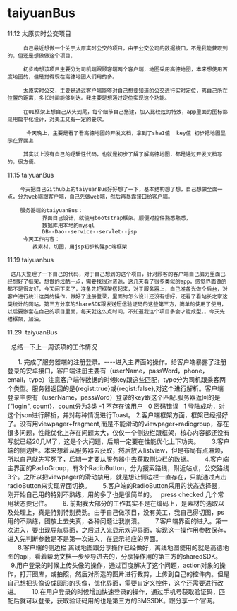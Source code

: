 # taiyuanBus
11.12 太原实时公交项目

         自己最近想做一个关于太原实时公交的项目，由于公交公司的数据接口，不是我能获取到的，但还是想做做这个项目，
         
         初步构想该项目主要分为司机端跟顾客端两个客户端，地图采用高德地图，本来想使用百度地图的，但是觉得现在高德地图人们用的多。
         
         太原实时公交，主要是通过客户端能够对自己想要知道的公交进行实时定位，离自己所在位置的距离，多长时间能够到达。我主要是想通过定位实现这个功能。
         
         在UI框架上想自己从头到尾，每个细节自己搭建，加入比较炫的特效，app里面的图标都采用扁平化设计，对美工又有一定的要求。
 
          今天晚上，主要是看了看高德地图的开发文档，拿到了sha1值  key值 初步把地图显示在界面上
   
         其实以上没有自己的逻辑性代码，也就是初步了解了解高德地图，都是通过开发文档写的，很方便。 

11.15  taiyuanBus

		今天把自己Github上的taiyuanBus好好想了一下，基本结构想了想，自己想做全面一点，分为web端跟客户端，自己先做web端，然后再暴露接口给客户端。

        服务器端的taiyuanBus：
               界面自己设计，就使用bootstrap框架。顺便对控件熟悉熟悉，
               数据库用本地的mysql
               DB--Dao--service--servlet--jsp
         今天工作内容：
			找素材，切图，用jsp初步构建pc端框架

11.19  taiyuanbus
        
	 这几天整理了一下自己的代码，对于自己想到的这个项目，针对顾客的客户端自己脑力里面已经想好了框架，想做的炫酷一点，需要找很对资源，这几天看了很多类似的app，感觉界面做的都不是很友好，今天闲下来了，准备先把框架搭起来，对于服务器上，自己准备光做个后台，对客户进行统计这类的操作，做好了注册登录，里面的怎么设计还没有想好，还看了看站长之家这类统计的网站，第三方分享的ShareSDK跟发送短信验证码的这些第三方，简单的使用了使用，以后要嵌套在自己的项目里面，每天就这么点时间，不知道我这个项目多会才能成型。。今天先搭框架，加油。

11.29  taiyuanBus

   总结一下上一周该项的工作情况
   
       1. 完成了服务器端的注册登录。----进入主界面的操作。给客户端暴露了注册登录的安卓接口，客户端注册主要有（userName，passWord，phone，email，type）注意客户端传数据的时候key跟这些匹配，type分为司机跟乘客两个类型。服务器返回的是{regist:true}或{regist:false},对这个进行解析。客户端登录主要有（userName，passWord）登录的key跟这个匹配.服务器返回的是{"login", count}，count分为3类 -1 不存在该用户    0  密码错误    1  登陆成功，对这个json进行解析，并对每种情况进行Toast。
       2.客户端框架方面，框架已经搭好了。没有用viewpager+fragment,而是不能滑动的viewpager+radiogroup，存在很多问题，性能优化上存在问题太大，仅仅一个侧边栏跟框架，核心内容都还没有写就已经20几M了，这是个大问题，后期一定要在性能优化上下功夫。
       3.客户端的侧边栏。本来想着从服务器去获取，然后放入listview，但是布局有点麻烦，所以自己就先写死了，后期一定要从服务器中去获取侧边栏的数据。
       4.客户端主界面的RadioGroup，有3个RadioButton，分为搜索路线，附近站点，公交路线3个。之所以把viewpager的滑动禁用，就是想让侧边栏一直存在，只能通过点击radioButton来实现界面切换。
       5.客户端的RadioButton采用的状态选择器，刚开始自己用的特别不熟练，用的多了也是很简单的。<selector>   <item>  press checked  几个常用状态要记住。
       6. 前期我大部分的工作其实不是在编码上，是素材的选取以及处理上，真是特别特别费劲。由于自己做项目，没有美工，我自己得切图，ps用的不熟练，图放上去失真，各种问题让我崩溃。
       7.客户端界面的进入。第一次进入，要出现导航界面，之后进入光显示欢迎界面，实现这一操作用参数保存，进入先判断参数是不是第一次进入，在显示相应的界面。	
       8.客户端的侧边栏 离线地图跟分享操作已经做好，离线地图使用的就是高德地图的api，看着帮助文档一步步导进去的，分享操作用的第三方的sharedSDK。
       9.用户登录的时候上传头像的操作，通过百度解决了这个问题，action对象的操作，打开图库，或拍照，然后对所选的图片进行裁剪，上传到自己的控件内。但是自己想把头像设成圆形的头像，优化界面，需要自定义控件，这个还需要进行改进。
       10.在用户登录的时候增加快速登录的操作，通过手机号获取验证码，匹配后就可以登录，获取验证码用的也是第三方的SMSSDK。跟分享一个官网。
       
	
	
	
	
	
	
	
	
	
	
	
	
	
	
	
	
	
	
	
	
	
	
	
	
	
	
	
	
	
	
	
	
	
	
	
